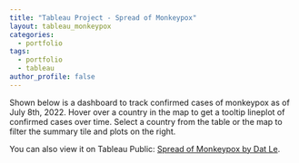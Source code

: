 ```yaml
---
title: "Tableau Project - Spread of Monkeypox"
layout: tableau_monkeypox
categories:
  - portfolio
tags:
  - portfolio
  - tableau
author_profile: false
---
```


Shown below is a dashboard to track confirmed cases of monkeypox as of July 8th, 2022.
Hover over a country in the map to get a tooltip lineplot of confirmed cases over time.
Select a country from the table or the map to filter the summary tile and plots on the right.

You can also view it on Tableau Public: [Spread of Monkeypox by Dat Le](https://public.tableau.com/views/SpreadofMonkeypox/dashboard_monkeypox?:language=en-US&:display_count=n&:origin=viz_share_link).
